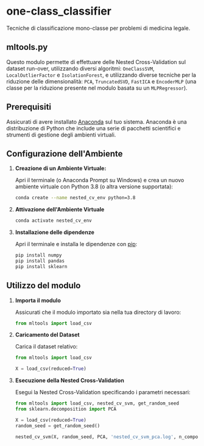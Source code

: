 # one-class_classifier

Tecniche di classificazione mono-classe per problemi di medicina legale.

## mltools.py

Questo modulo permette di effettuare delle Nested Cross-Validation sul dataset run-over, utilizzando diversi algoritmi: `OneClassSVM`, `LocalOutlierFactor` e `IsolationForest`, e utilizzando diverse tecniche per la riduzione delle dimensionalità: `PCA`, `TruncatedSVD`, `FastICA` e `EncoderMLP` (una classe per la riduzione presente nel modulo basata su un `MLPRegressor`).

## Prerequisiti

Assicurati di avere installato [Anaconda](https://www.anaconda.com/products/individual) sul tuo sistema. Anaconda è una distribuzione di Python che include una serie di pacchetti scientifici e strumenti di gestione degli ambienti virtuali.

## Configurazione dell'Ambiente

1. **Creazione di un Ambiente Virtuale:**

   Apri il terminale (o Anaconda Prompt su Windows) e crea un nuovo ambiente virtuale con Python 3.8 (o altra versione supportata):

   ```sh
   conda create --name nested_cv_env python=3.8

2. **Attivazione dell'Ambiente Virtuale**

   ```sh
   conda activate nested_cv_env

3. **Installazione delle dipendenze**

   Apri il terminale e installa le dipendenze con [pip](https://pypi.org/project/pip/):

   ```sh
   pip install numpy
   pip install pandas
   pip install sklearn

## Utilizzo del modulo

1. **Importa il modulo**

   Assicurati che il modulo importato sia nella tua directory di lavoro:

   ```python
   from mltools import load_csv

2. **Caricamento del Dataset**

   Carica il dataset relativo:

   ```python
   from mltools import load_csv

   X = load_csv(reduced=True)
   ```

3. **Esecuzione della Nested Cross-Validation**
   
   Esegui la Nested Cross-Validation specificando i parametri necessari:

   ```python
   from mltools import load_csv, nested_cv_svm, get_random_seed
   from sklearn.decomposition import PCA

   X = load_csv(reduced=True)
   random_seed = get_random_seed()

   nested_cv_svm(X, random_seed, PCA, 'nested_cv_svm_pca.log', n_components=85)
   ```

